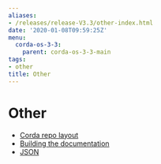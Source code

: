 ```yaml
---
aliases:
- /releases/release-V3.3/other-index.html
date: '2020-01-08T09:59:25Z'
menu:
  corda-os-3-3:
    parent: corda-os-3-3-main
tags:
- other
title: Other
---
```



# Other



* [Corda repo layout](corda-repo-layout.md)
* [Building the documentation](building-the-docs.md)
* [JSON](json.md)



